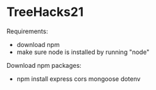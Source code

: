 # TreeHacks21
Requirements:
- download npm
- make sure node is installed by running "node"

Download npm packages:
- npm install express cors mongoose dotenv